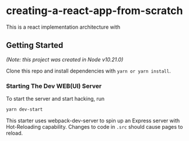 # creating-a-react-app-from-scratch

This is a react implementation architecture with 

## Getting Started

_(Note: this project was created in Node v10.21.0)_

Clone this repo and install dependencies with `yarn or yarn install`.

### Starting The Dev WEB(UI) Server

To start the server and start hacking, run

```BASH
yarn dev-start
```

This starter uses webpack-dev-server to spin up an Express server with Hot-Reloading capability. Changes to code in `.src` should cause pages to reload.

